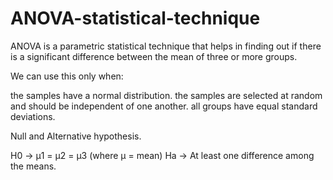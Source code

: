 # ANOVA-statistical-technique

ANOVA is a parametric statistical technique that helps in finding out if there is a significant difference between the mean of three or more groups.

We can use this only when: 

the samples have a normal distribution.
the samples are selected at random and should be independent of one another.
all groups have equal standard deviations.


Null and Alternative hypothesis. 

H0 -> μ1 = μ2 = μ3 (where μ = mean)
Ha -> At least one difference among the means.
